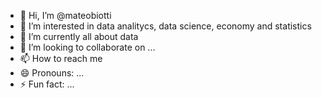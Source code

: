 - 👋 Hi, I’m @mateobiotti
- 👀 I’m interested in data analitycs, data science, economy and statistics
- 🌱 I’m currently all about data
- 💞️ I’m looking to collaborate on ...
- 📫 How to reach me 
- 😄 Pronouns: ...
- ⚡ Fun fact: ...

<!---
mateobiotti/mateobiotti is a ✨ special ✨ repository because its `README.md` (this file) appears on your GitHub profile.
You can click the Preview link to take a look at your changes.
--->
